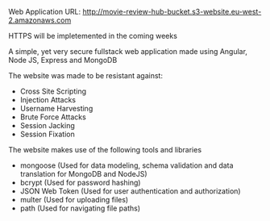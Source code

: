 Web Application URL: http://movie-review-hub-bucket.s3-website.eu-west-2.amazonaws.com

HTTPS will be impletemented in the coming weeks

A simple, yet very secure fullstack web application made using Angular, Node JS, Express and MongoDB

The website was made to be resistant against:
  - Cross Site Scripting
  - Injection Attacks
  - Username Harvesting
  - Brute Force Attacks
  - Session Jacking
  - Session Fixation

The website makes use of the following tools and libraries
  - mongoose (Used for data modeling, schema validation and data translation for MongoDB and NodeJS)
  - bcrypt (Used for password hashing)
  - JSON Web Token (Used for user authentication and authorization)
  - multer (Used for uploading files)
  - path (Used for navigating file paths) 
